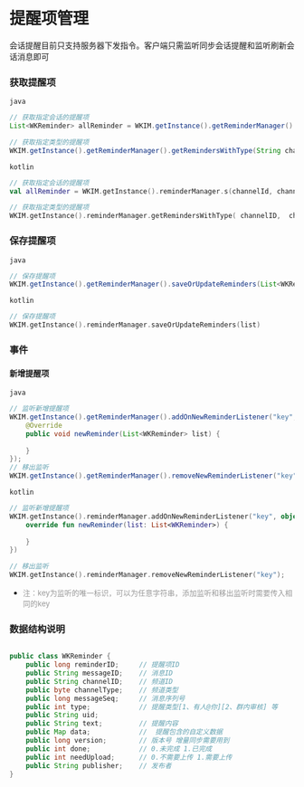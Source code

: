# 提醒项管理

会话提醒目前只支持服务器下发指令。客户端只需监听同步会话提醒和监听刷新会话消息即可 
### 获取提醒项
`java`
```java 
// 获取指定会话的提醒项
List<WKReminder> allReminder = WKIM.getInstance().getReminderManager().getReminders(channelId, channelType);

// 获取指定类型的提醒项
WKIM.getInstance().getReminderManager().getRemindersWithType(String channelID, byte channelType, int type);
```
`kotlin`
```kotlin
// 获取指定会话的提醒项
val allReminder = WKIM.getInstance().reminderManager.s(channelId, channelType)

// 获取指定类型的提醒项
WKIM.getInstance().reminderManager.getRemindersWithType( channelID,  channelType, type);
```
### 保存提醒项
`java`
```java
// 保存提醒项
WKIM.getInstance().getReminderManager().saveOrUpdateReminders(List<WKReminder> reminderList);
```
`kotlin`
```kotlin
// 保存提醒项
WKIM.getInstance().reminderManager.saveOrUpdateReminders(list)
```

### 事件
#### 新增提醒项
`java`
```java
// 监听新增提醒项
WKIM.getInstance().getReminderManager().addOnNewReminderListener("key", new INewReminderListener() {
    @Override
    public void newReminder(List<WKReminder> list) {
        
    }
});
// 移出监听
WKIM.getInstance().getReminderManager().removeNewReminderListener("key");
```

`kotlin`
```kotlin
// 监听新增提醒项
WKIM.getInstance().reminderManager.addOnNewReminderListener("key", object : INewReminderListener {
    override fun newReminder(list: List<WKReminder>) {
        
    }
})

// 移出监听
WKIM.getInstance().reminderManager.removeNewReminderListener("key");
```

- <font color='#999' size=2>注：key为监听的唯一标识，可以为任意字符串，添加监听和移出监听时需要传入相同的key</font>
  
### 数据结构说明
```java

public class WKReminder {
    public long reminderID;     // 提醒项ID
    public String messageID;    // 消息ID
    public String channelID;    // 频道ID
    public byte channelType;    // 频道类型
    public long messageSeq;     // 消息序列号
    public int type;            // 提醒类型[1、有人@你][2、群内审核] 等
    public String uid;          
    public String text;         // 提醒内容
    public Map data;            //  提醒包含的自定义数据
    public long version;        // 版本号 增量同步需要用到
    public int done;            // 0.未完成 1.已完成
    public int needUpload;      // 0.不需要上传 1.需要上传
    public String publisher;    // 发布者
}
```

